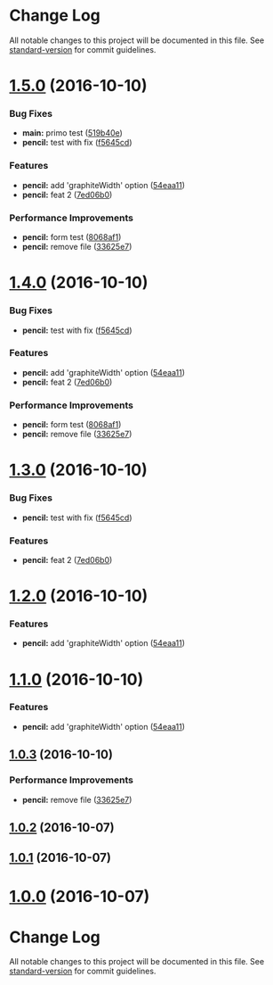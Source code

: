 # Change Log

All notable changes to this project will be documented in this file. See [standard-version](https://github.com/conventional-changelog/standard-version) for commit guidelines.

<a name="1.5.0"></a>
# [1.5.0](https://github.com/massan81/changelog_test/compare/v1.1.0...v1.5.0) (2016-10-10)


### Bug Fixes

* **main:** primo test ([519b40e](https://github.com/massan81/changelog_test/commit/519b40e))
* **pencil:** test with fix ([f5645cd](https://github.com/massan81/changelog_test/commit/f5645cd))


### Features

* **pencil:** add 'graphiteWidth' option ([54eaa11](https://github.com/massan81/changelog_test/commit/54eaa11))
* **pencil:** feat 2 ([7ed06b0](https://github.com/massan81/changelog_test/commit/7ed06b0))


### Performance Improvements

* **pencil:** form test ([8068af1](https://github.com/massan81/changelog_test/commit/8068af1))
* **pencil:** remove file ([33625e7](https://github.com/massan81/changelog_test/commit/33625e7))



<a name="1.4.0"></a>
# [1.4.0](https://github.com/massan81/changelog_test/compare/v1.1.0...v1.4.0) (2016-10-10)


### Bug Fixes

* **pencil:** test with fix ([f5645cd](https://github.com/massan81/changelog_test/commit/f5645cd))


### Features

* **pencil:** add 'graphiteWidth' option ([54eaa11](https://github.com/massan81/changelog_test/commit/54eaa11))
* **pencil:** feat 2 ([7ed06b0](https://github.com/massan81/changelog_test/commit/7ed06b0))


### Performance Improvements

* **pencil:** form test ([8068af1](https://github.com/massan81/changelog_test/commit/8068af1))
* **pencil:** remove file ([33625e7](https://github.com/massan81/changelog_test/commit/33625e7))



<a name="1.3.0"></a>
# [1.3.0](https://github.com/massan81/changelog_test/compare/v1.2.0...v1.3.0) (2016-10-10)


### Bug Fixes

* **pencil:** test with fix ([f5645cd](https://github.com/massan81/changelog_test/commit/f5645cd))


### Features

* **pencil:** feat 2 ([7ed06b0](https://github.com/massan81/changelog_test/commit/7ed06b0))



<a name="1.2.0"></a>
# [1.2.0](https://github.com/massan81/changelog_test/compare/v1.0.3...v1.2.0) (2016-10-10)


### Features

* **pencil:** add 'graphiteWidth' option ([54eaa11](https://github.com/massan81/changelog_test/commit/54eaa11))



<a name="1.1.0"></a>
# [1.1.0](https://github.com/massan81/changelog_test/compare/v1.0.3...v1.1.0) (2016-10-10)


### Features

* **pencil:** add 'graphiteWidth' option ([54eaa11](https://github.com/massan81/changelog_test/commit/54eaa11))



<a name="1.0.3"></a>
## [1.0.3](https://github.com/massan81/changelog_test/compare/v1.0.2...v1.0.3) (2016-10-10)


### Performance Improvements

* **pencil:** remove file ([33625e7](https://github.com/massan81/changelog_test/commit/33625e7))



<a name="1.0.2"></a>
## [1.0.2](https://github.com/massan81/changelog_test/compare/v1.0.1...v1.0.2) (2016-10-07)



<a name="1.0.1"></a>
## [1.0.1](https://github.com/massan81/changelog_test/compare/v1.1.0...v1.0.1) (2016-10-07)



<a name="1.0.0"></a>
# [1.0.0](https://github.com/massan81/changelog_test/compare/v1.1.0...v1.0.0) (2016-10-07)



# Change Log

All notable changes to this project will be documented in this file. See [standard-version](https://github.com/conventional-changelog/standard-version) for commit guidelines.
